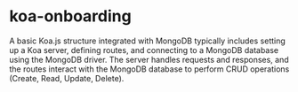 # koa-onboarding
 A basic Koa.js structure integrated with MongoDB typically includes setting up a Koa server, defining routes, and connecting to a MongoDB database using the MongoDB driver. The server handles requests and responses, and the routes interact with the MongoDB database to perform CRUD operations (Create, Read, Update, Delete).
